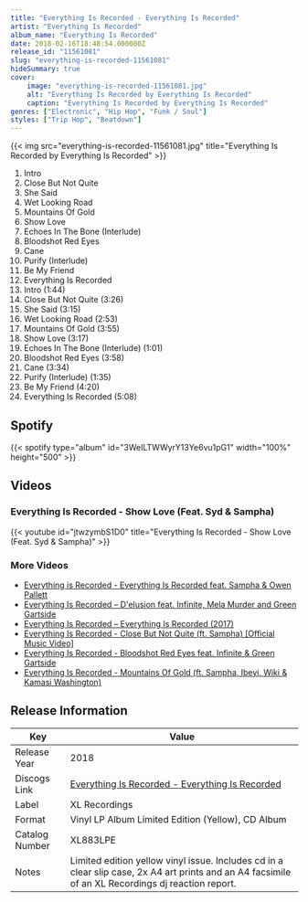 ```yaml
---
title: "Everything Is Recorded - Everything Is Recorded"
artist: "Everything Is Recorded"
album_name: "Everything Is Recorded"
date: 2018-02-16T18:48:54.000000Z
release_id: "11561081"
slug: "everything-is-recorded-11561081"
hideSummary: true
cover:
    image: "everything-is-recorded-11561081.jpg"
    alt: "Everything Is Recorded by Everything Is Recorded"
    caption: "Everything Is Recorded by Everything Is Recorded"
genres: ["Electronic", "Hip Hop", "Funk / Soul"]
styles: ["Trip Hop", "Beatdown"]
---
```


{{< img src="everything-is-recorded-11561081.jpg" title="Everything Is Recorded by Everything Is Recorded" >}}

<!-- section break -->

1. Intro
2. Close But Not Quite
3. She Said
4. Wet Looking Road
5. Mountains Of Gold
6. Show Love
7. Echoes In The Bone (Interlude)
8. Bloodshot Red Eyes
9. Cane
10. Purify (Interlude)
11. Be My Friend
12. Everything Is Recorded
13. Intro (1:44)
14. Close But Not Quite (3:26)
15. She Said (3:15)
16. Wet Looking Road (2:53)
17. Mountains Of Gold (3:55)
18. Show Love (3:17)
19. Echoes In The Bone (Interlude) (1:01)
20. Bloodshot Red Eyes (3:58)
21. Cane (3:34)
22. Purify (Interlude) (1:35)
23. Be My Friend (4:20)
24. Everything Is Recorded (5:08)

<!-- section break -->


## Spotify
{{< spotify type="album" id="3WeILTWWyrY13Ye6vu1pG1" width="100%" height="500" >}}



## Videos
### Everything Is Recorded - Show Love (Feat. Syd & Sampha)
{{< youtube id="jtwzymbS1D0" title="Everything Is Recorded - Show Love (Feat. Syd & Sampha)" >}}<br>

### More Videos

- [Everything is Recorded - Everything Is Recorded feat. Sampha & Owen Pallett](https://www.youtube.com/watch?v=V4xBBRuy87E)
- [Everything Is Recorded – D'elusion feat. Infinite, Mela Murder and Green Gartside](https://www.youtube.com/watch?v=P11lAfY40Sc)
- [Everything Is Recorded ‎– Everything Is Recorded (2017)](https://www.youtube.com/watch?v=dj_Ap0_RmQE)
- [Everything Is Recorded - Close But Not Quite (ft. Sampha) [Official Music Video]](https://www.youtube.com/watch?v=a03XVCxV8gM)
- [Everything Is Recorded - Bloodshot Red Eyes feat. Infinite & Green Gartside](https://www.youtube.com/watch?v=2PLLVNT9FjU)
- [Everything Is Recorded - Mountains Of Gold (ft. Sampha, Ibeyi, Wiki & Kamasi Washington)](https://www.youtube.com/watch?v=PWCh1qlNth4)


## Release Information
|  Key           | Value                                                |
| ---------------| ---------------------------------------------------- |
| Release Year   | 2018                                   |
| Discogs Link   | [Everything Is Recorded - Everything Is Recorded](https://www.discogs.com/release/11561081-Everything-Is-Recorded-Everything-Is-Recorded) |
| Label          | XL Recordings |
| Format         | Vinyl LP Album Limited Edition (Yellow), CD Album |
| Catalog Number | XL883LPE |
| Notes | Limited edition yellow vinyl issue. Includes cd in a clear slip case, 2x A4 art prints and an A4 facsimile of an XL Recordings dj reaction report. |